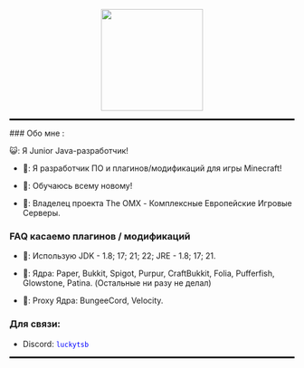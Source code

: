 <p align="center">
  <img src="https://komarev.com/ghpvc/?username=hacker123ter&style=flat-square&color=blue" alt="" width="180"/>
</p>
<hr style="border: 1px solid #000000;" />
### Обо мне :

😺: Я Junior Java-разработчик!

- 💬: Я разработчик ПО и плагинов/модификаций для игры Minecraft!

- 🌱: Обучаюсь всему новому!

- 🐻: Владелец проекта The OMX - Комплексные Европейские Игровые Серверы.

### FAQ касаемо плагинов / модификаций

- 💭: Использую JDK - 1.8; 17; 21; 22; JRE - 1.8; 17; 21.

- 💭: Ядра: Paper, Bukkit, Spigot, Purpur, CraftBukkit, Folia, Pufferfish, Glowstone, Patina. (Остальные ни разу не делал)

- 💭: Proxy Ядра: BungeeCord, Velocity.
  
### Для связи:
  
- Discord: <span style="color: blue;">`luckytsb`</span>
<hr style="border: 1px solid #000000;" />
